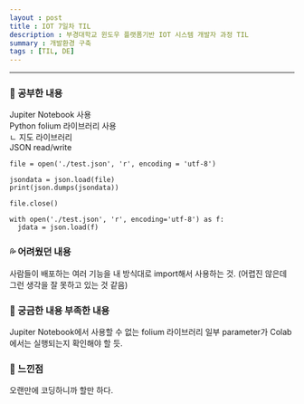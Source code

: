 ```yaml
---
layout : post
title : IOT 7일차 TIL
description : 부경대학교 윈도우 플랫폼기반 IOT 시스템 개발자 과정 TIL
summary : 개발환경 구축
tags : [TIL, DE]
---
```


-------------
   
   
### 📓 공부한 내용 
  Jupiter Notebook 사용    
  Python folium 라이브러리 사용  
   ㄴ 지도 라이브러리  
  JSON read/write  
  ```
  file = open('./test.json', 'r', encoding = 'utf-8')

  jsondata = json.load(file)
  print(json.dumps(jsondata))

  file.close()
  ```
  ```
  with open('./test.json', 'r', encoding='utf-8') as f:
    jdata = json.load(f)
  ```

### 💦 어려웠던 내용 
  사람들이 배포하는 여러 기능을 내 방식대로 import해서 사용하는 것. (어렵진 않은데 그런 생각을 잘 못하고 있는 것 같음)

### 🧷 궁금한 내용  부족한 내용 
  Jupiter Notebook에서 사용할 수 없는 folium 라이브러리 일부 parameter가 Colab에서는 실행되는지 확인해야 할 듯.

### 💬 느낀점 
  오랜만에 코딩하니까 할만 하다. 
